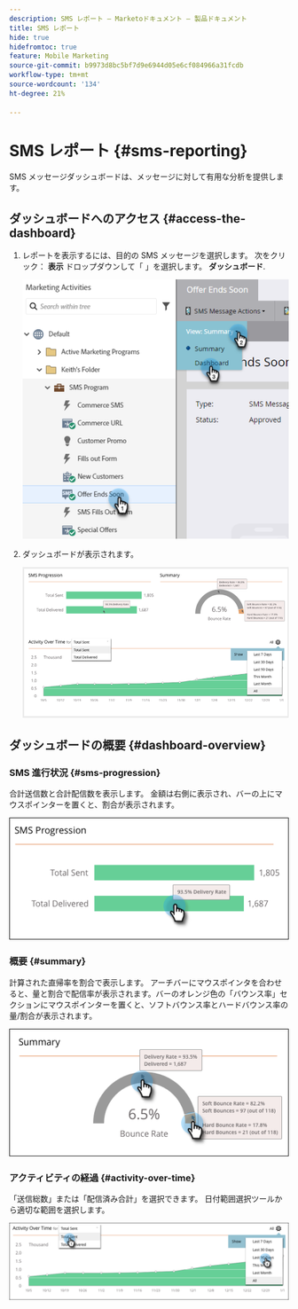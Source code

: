 ```yaml
---
description: SMS レポート — Marketoドキュメント — 製品ドキュメント
title: SMS レポート
hide: true
hidefromtoc: true
feature: Mobile Marketing
source-git-commit: b9973d8bc5bf7d9e6944d05e6cf084966a31fcdb
workflow-type: tm+mt
source-wordcount: '134'
ht-degree: 21%

---
```


# SMS レポート {#sms-reporting}

SMS メッセージダッシュボードは、メッセージに対して有用な分析を提供します。

## ダッシュボードへのアクセス {#access-the-dashboard}

1. レポートを表示するには、目的の SMS メッセージを選択します。 次をクリック： **表示** ドロップダウンして「 」を選択します。 **ダッシュボード**.

   ![](assets/sms-reporting-1.png)

1. ダッシュボードが表示されます。

   ![](assets/sms-reporting-2.png)

## ダッシュボードの概要 {#dashboard-overview}

### SMS 進行状況 {#sms-progression}

合計送信数と合計配信数を表示します。 金額は右側に表示され、バーの上にマウスポインターを置くと、割合が表示されます。

![](assets/sms-reporting-3.png)

### 概要 {#summary}

計算された直帰率を割合で表示します。 アーチバーにマウスポインタを合わせると、量と割合で配信率が表示されます。バーのオレンジ色の「バウンス率」セクションにマウスポインターを置くと、ソフトバウンス率とハードバウンス率の量/割合が表示されます。

![](assets/sms-reporting-4.png)

### アクティビティの経過 {#activity-over-time}

「送信総数」または「配信済み合計」を選択できます。 日付範囲選択ツールから適切な範囲を選択します。

![](assets/sms-reporting-5.png)
